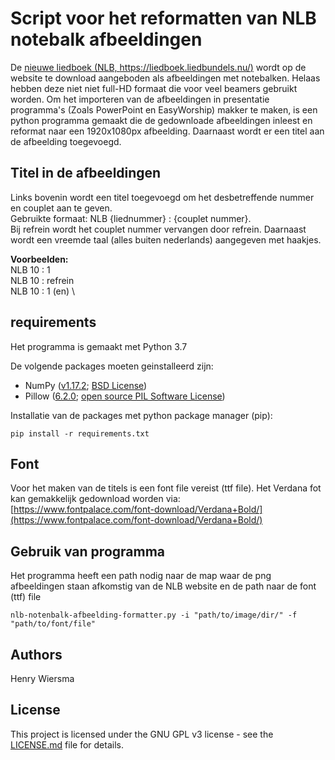 # Script voor het reformatten van NLB notebalk afbeeldingen

De [nieuwe liedboek (NLB, https://liedboek.liedbundels.nu/)](https://liedboek.liedbundels.nu/) wordt op de website te download aangeboden als
afbeeldingen met notebalken. Helaas hebben deze niet niet full-HD formaat die
voor veel beamers gebruikt worden. Om het importeren van de afbeeldingen in
presentatie programma's (Zoals PowerPoint en EasyWorship) makker te maken,
is een python programma gemaakt die de gedownloade afbeeldingen inleest en
reformat naar een 1920x1080px afbeelding. Daarnaast wordt er een titel aan de
afbeelding toegevoegd.


## Titel in de afbeeldingen
Links bovenin wordt een titel toegevoegd om het desbetreffende nummer en couplet
aan te geven.\
Gebruikte formaat: NLB {liednummer} : {couplet nummer}.\
Bij refrein wordt het couplet nummer vervangen door refrein. Daarnaast wordt een
vreemde taal (alles buiten nederlands) aangegeven met haakjes.

**Voorbeelden:**\
NLB 10 : 1\
NLB 10 : refrein\
NLB 10 : 1 (en)
\

## requirements

Het programma is gemaakt met Python 3.7

De volgende packages moeten geinstalleerd zijn:
* NumPy ([v1.17.2](https://github.com/numpy/numpy/releases); [BSD License](https://www.numpy.org/license.html))  
* Pillow ([6.2.0](https://github.com/python-pillow/Pillow/releases); [open source PIL Software License](https://github.com/python-pillow/Pillow/blob/master/LICENSE))

Installatie van de packages met python package manager (pip):
```  
pip install -r requirements.txt
```  


## Font
Voor het maken van de titels is een font file vereist (ttf file). Het Verdana
fot kan gemakkelijk gedownload worden via:
[https://www.fontpalace.com/font-download/Verdana+Bold/](https://www.fontpalace.com/font-download/Verdana+Bold/)

## Gebruik van programma
Het programma heeft een path nodig naar de map waar de png afbeeldingen staan
afkomstig van de NLB website en de path naar de font (ttf) file
```  
nlb-notenbalk-afbeelding-formatter.py -i "path/to/image/dir/" -f "path/to/font/file"
```  

## Authors  
Henry Wiersma

## License
This project is licensed under the GNU GPL v3 license - see the [LICENSE.md](LICENSE.md) file for details.
